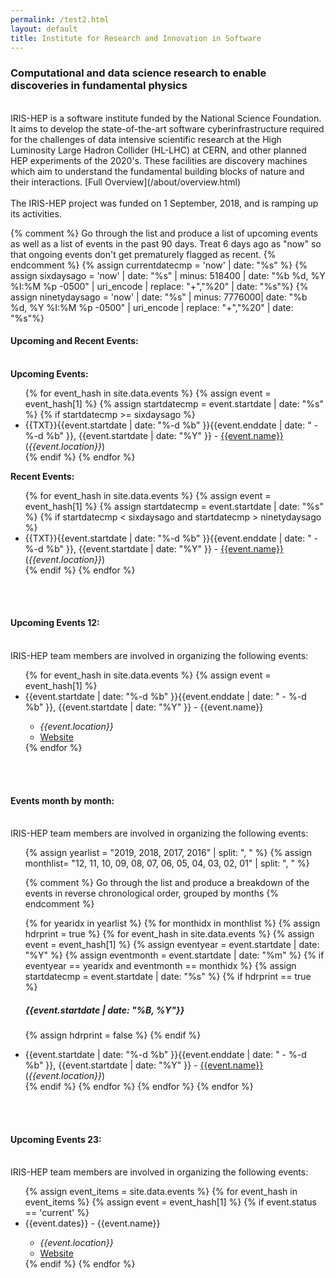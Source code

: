 ```yaml
---
permalink: /test2.html
layout: default
title: Institute for Research and Innovation in Software
---
```

<h3>Computational and data science research to enable discoveries in fundamental physics</h3>
<br>
IRIS-HEP is a software institute funded by the National Science Foundation. It aims to develop the state-of-the-art software cyberinfrastructure required for the challenges of data intensive scientific research at the High Luminosity Large Hadron Collider (HL-LHC) at CERN, and other planned HEP experiments of the 2020's. These facilities are discovery machines which aim to understand the fundamental building blocks of nature and their interactions. [Full Overview](/about/overview.html)
<br><br>
The IRIS-HEP project was funded on 1 September, 2018, and is ramping up its activities. 


{% comment %}
Go through the list and produce a list of upcoming events as well as a 
list of events in the past 90 days. Treat 6 days ago as "now" so that
ongoing events don't get prematurely flagged as recent.
{% endcomment %}
{% assign currentdatecmp = 'now' | date: "%s" %}
{% assign sixdaysago = 'now' | date: "%s" | minus: 518400 | date: "%b %d, %Y %I:%M %p -0500" | uri_encode | replace: "+","%20" | date: "%s"%}
{% assign ninetydaysago = 'now' | date: "%s" | minus: 7776000| date: "%b %d, %Y %I:%M %p -0500" | uri_encode | replace: "+","%20" | date: "%s"%}
<br>

<h4>Upcoming and Recent Events:</h4>
<br>
<b>Upcoming Events:</b>
<ul>
{% for event_hash in site.data.events %}
  {% assign event = event_hash[1] %}
  {% assign startdatecmp = event.startdate | date: "%s" %}
  {% if startdatecmp >= sixdaysago %} 
  <li> {{TXT}}{{event.startdate | date: "%-d %b" }}{{event.enddate | date: " - %-d %b" }}, {{event.startdate | date: "%Y" }} - <a href="{{event.meetingurl}}">{{event.name}}</a> (<i>{{event.location}}</i>)</li>
  {% endif %}
{% endfor %}
</ul>

<b>Recent Events:</b>
<ul>
{% for event_hash in site.data.events  %}
  {% assign event = event_hash[1] %}
  {% assign startdatecmp = event.startdate | date: "%s" %}
  {% if startdatecmp < sixdaysago and startdatecmp > ninetydaysago %}
  <li> {{TXT}}{{event.startdate | date: "%-d %b" }}{{event.enddate | date: " - %-d %b" }}, {{event.startdate | date: "%Y" }} - <a href="{{event.meetingurl}}">{{event.name}}</a> (<i>{{event.location}}</i>)</li>
  {% endif %}
{% endfor %}
</ul>

<br>

<br>
<h4>Upcoming Events 12:</h4>
<br>
IRIS-HEP team members are involved in organizing the following events:
<ul>
{% for event_hash in site.data.events  %}
  {% assign event = event_hash[1] %}
  <li> {{event.startdate | date: "%-d %b" }}{{event.enddate | date: " - %-d %b" }}, {{event.startdate | date: "%Y" }} - {{event.name}} </li>
  <ul>
      <li> <i>{{event.location}}</i> </li>
      <li> <a href="{{event.meetingurl}}">Website</a> </li>
  </ul>
{% endfor %}
</ul>
<br>

<br>
<h4>Events month by month:</h4>
<br>
IRIS-HEP team members are involved in organizing the following events:
<ul>
{% assign yearlist = "2019, 2018, 2017, 2016" | split: ", " %}
{% assign monthlist= "12, 11, 10, 09, 08, 07, 06, 05, 04, 03, 02, 01" | split: ", " %}

{% comment %}
Go through the list and produce a breakdown of the events in reverse 
chronological order, grouped by months
{% endcomment %}

{% for yearidx in yearlist %}
{% for monthidx in monthlist %}
{% assign hdrprint = true %}
{% for event_hash in site.data.events  %}
  {% assign event = event_hash[1] %}
  {% assign eventyear = event.startdate | date: "%Y" %}
  {% assign eventmonth = event.startdate | date: "%m" %}
  {% if eventyear == yearidx and eventmonth == monthidx %}
  {% assign startdatecmp = event.startdate | date: "%s" %}
  {% if hdrprint == true %}
    <br><h5>{{event.startdate | date: "%B, %Y"}}</h5>
    {% assign hdrprint = false %}
  {% endif %}
  <li>{{event.startdate | date: "%-d %b" }}{{event.enddate | date: " - %-d %b" }}, {{event.startdate | date: "%Y" }} - <a href="{{event.meetingurl}}">{{event.name}}</a> (<i>{{event.location}}</i>)</li>
  {% endif %}
{% endfor %}
{% endfor %}
{% endfor %}
</ul>
<br>


<br>
<h4>Upcoming Events 23:</h4>
<br>
IRIS-HEP team members are involved in organizing the following events:
<ul>
{% assign event_items = site.data.events %}
{% for event_hash in event_items  %}
  {% assign event = event_hash[1] %}
  {% if event.status == 'current' %}
  <li> {{event.dates}} - {{event.name}} </li>
  <ul>
      <li> <i>{{event.location}}</i> </li>
      <li> <a href="{{event.meetingurl}}">Website</a> </li>
  </ul>
  {% endif %}
{% endfor %}
</ul>
<br>

